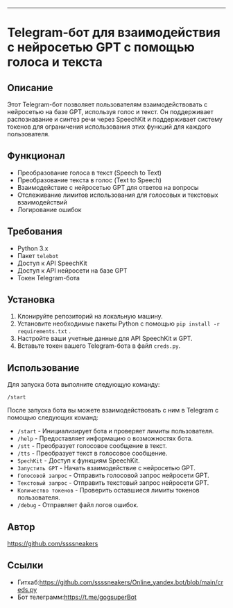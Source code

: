 
---

# Telegram-бот для взаимодействия с нейросетью GPT с помощью голоса и текста

## Описание
Этот Telegram-бот позволяет пользователям взаимодействовать с нейросетью на базе GPT, используя голос и текст. Он поддерживает распознавание и синтез речи через SpeechKit и поддерживает систему токенов для ограничения использования этих функций для каждого пользователя.

## Функционал
- Преобразование голоса в текст (Speech to Text)
- Преобразование текста в голос (Text to Speech)
- Взаимодействие с нейросетью GPT для ответов на вопросы
- Отслеживание лимитов использования для голосовых и текстовых взаимодействий
- Логирование ошибок

## Требования
- Python 3.x
- Пакет `telebot`
- Доступ к API SpeechKit
- Доступ к API нейросети на базе GPT
- Токен Telegram-бота

## Установка
1. Клонируйте репозиторий на локальную машину.
2. Установите необходимые пакеты Python с помощью `pip install -r requirements.txt` .
3. Настройте ваши учетные данные для API SpeechKit и GPT.
4. Вставьте токен вашего Telegram-бота в файл `creds.py`.

## Использование
Для запуска бота выполните следующую команду:
```
/start
```

После запуска бота вы можете взаимодействовать с ним в Telegram с помощью следующих команд:
- `/start` - Инициализирует бота и проверяет лимиты пользователя.
- `/help` - Предоставляет информацию о возможностях бота.
- `/stt` - Преобразует голосовое сообщение в текст.
- `/tts` - Преобразует текст в голосовое сообщение.
- `SpechKit` - Доступ к функциям SpeechKit.
- `Запустить GPT` - Начать взаимодействие с нейросетью GPT.
- `Голосовой запрос` - Отправить голосовой запрос нейросети GPT.
- `Текстовый запрос` - Отправить текстовый запрос нейросети GPT.
- `Количество токенов` - Проверить оставшиеся лимиты токенов пользователя.
- `/debug` - Отправляет файл логов ошибок.

## Автор
https://github.com/ssssneakers

## Ссылки 
- Гитхаб:https://github.com/ssssneakers/Online_yandex.bot/blob/main/creds.py
- Бот телеграмм:https://t.me/gogsuperBot




